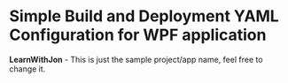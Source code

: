 # Simple Build and Deployment YAML Configuration for WPF application

**LearnWithJon** - This is just the sample project/app name, feel free to change it.
